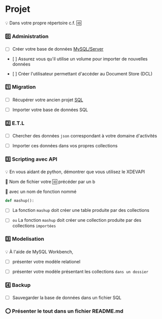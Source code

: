 # Projet

:bulb: Dans votre propre répertoire c.f. :id:

### :zero: Administration 

- [ ] Créer votre base de données [MySQL/Server](../3.ETL/.docs/MySQLDS.md)


- [ ] Assurez vous qu'il utilise un volume pour importer de nouvelles données


- [ ] Créer l'utilisateur permettant d'accéder au Document Store (DCL)



### :one: Migration

- [ ] Récupérer votre ancien projet [SQL](https://github.com/CollegeBoreal/INF1006-202-19A-01/tree/master/4.DML)


- [ ] Importer votre base de données SQL


### :two: E.T.L

- [ ] Chercher des données `json` correspondant à votre domaine d'activités


- [ ] Importer ces données dans vos propres collections


### :three: Scripting avec API

:bulb: En vous aidant de python, démontrer que vous utilisez le XDEVAPI

:pushpin: Nom de fichier votre :id: précéder par un b

:pushpin: avec un nom de fonction nommé

```python
def mashup():

```


- [ ] La fonction `mashup` doit créer une table produite par des collections


- [ ] ` ou ` La fonction `mashup` doit créer une collection produite par des collections `importées `


### :three: Modelisation

:bulb: À l'aide de MySQL Workbench,

- [ ] présenter votre modèle relationel


- [ ] présenter votre modèle présentant les collections `dans un dossier`



### :four: Backup

- [ ] Sauvegarder la base de données dans un fichier SQL

### :o: Présenter le tout dans un fichier README.md
